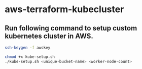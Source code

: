# aws-terraform-kubecluster

## Run following command to setup custom kubernetes cluster in AWS.

```bash
ssh-keygen -f awskey

chmod +x kube-setup.sh
./kube-setup.sh <unique-bucket-name> <worker-node-count>
```
